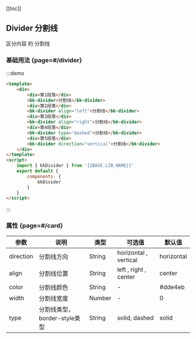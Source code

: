 <script>
    import { bkDivider } from '@'

    export default {
        components: {
            bkDivider
        },
        data () {
            return {

            }
        },
        methods: {
        }
    }
</script>

[[toc]]

## Divider 分割线

区分内容 的 分割线

### 基础用法 {page=#/divider}

:::demo

```html
<template>
    <div>
        <div>第1段落</div>
        <bk-divider>分割线</bk-divider>
        <div>第2段落</div>
        <bk-divider align="left">分割线</bk-divider>
        <div>第3段落</div>
        <bk-divider align="right">分割线</bk-divider>
        <div>第4段落</div>
        <bk-divider type="dashed">分割线</bk-divider>
        <div>第5段落</div>
        <bk-divider direction="vertical">分割线</bk-divider>
    </div>
</template>
<script>
    import { bkDivider } from '{{BASE_LIB_NAME}}'
    export default {
        components: {
            bkDivider
        }
    }
</script>
```
:::



### 属性 {page=#/card}
| 参数 | 说明 | 类型 | 可选值 | 默认值 |
|------|------|------|------|------|
| direction | 分割线方向 | String | horizontal , vertical | horizontal |
| align   | 分割线位置 | String | left , right , center | center |
| color   | 分割线颜色 | String | - | #dde4eb |
| width   | 分割线宽度 | Number | - | 0 |
| type   | 分割线类型，border-style类型 | String | solid, dashed | solid |
